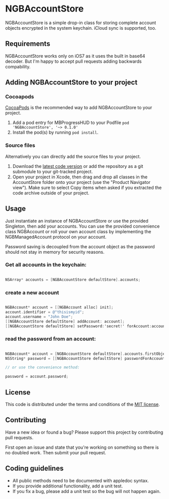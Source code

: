 # NGBAccountStore

NGBAccountStore is a simple drop-in class for storing complete account objects encrypted in the system keychain. iCloud sync is supported, too.

## Requirements

NGBAccountStore works only on iOS7 as it uses the built in base64 decoder. But I'm happy to accept pull requests adding backwards compability.

## Adding NGBAccountStore to your project

### Cocoapods

[CocoaPods](http://cocoapods.org) is the recommended way to add NGBAccountStore to your project.

1. Add a pod entry for MBProgressHUD to your Podfile `pod 'NGBAccountStore', '~> 0.1.0'`
2. Install the pod(s) by running `pod install`.

### Source files

Alternatively you can directly add the source files to your project.

1. Download the [latest code version](https://github.com/jensravens/NGBAccountStore/archive/master.zip) or add the repository as a git submodule to your git-tracked project. 
2. Open your project in Xcode, then drag and drop all classes in the AccountStore folder onto your project (use the "Product Navigator view"). Make sure to select Copy items when asked if you extracted the code archive outside of your project. 

## Usage

Just instantiate an instance of NGBAccountStore or use the provided Singleton, then add your accounts. You can use the provided convenience class NGBAccount or roll your own account class by implementing the NGBManagedAccount protocol on your account.

Password saving is decoupled from the account object as the password should not stay in memory for security reasons.


### Get all accounts in the keychain:

```objective-c

NSArray* accounts = [NGBAccountStore defaultStore].accounts;
```

### create a new account

```objective-c

NGBAccount* account = [[NGBAccount alloc] init];
account.identifier = @"thisismyid";
account.username = "John Doe";
[[NGBAccountStore defaultStore] addAccount: account];
[[NGBAccountStore defaultStore] setPassword:'secret!' forAccount:account];
```

### read the password from an account:

```objective-c

NGBAccount* account = [NGBAccountStore defaultStore].accounts.firstObject;
NSString* password = [[NGBAccountStore defaultStore] passwordForAccount:account];

// or use the convenience method:

password = account.password;
```

## License

This code is distributed under the terms and conditions of the [MIT license](LICENSE). 

## Contributing

Have a new idea or found a bug? Please support this project by contributing pull requests.

First open an issue and state that you're working on something so there is no doubled work. Then submit your pull request.

## Coding guidelines

* All public methods need to be documented with appledoc syntax.
* If you provide additional functionality, add a unit test.
* If you fix a bug, please add a unit test so the bug will not happen again.
